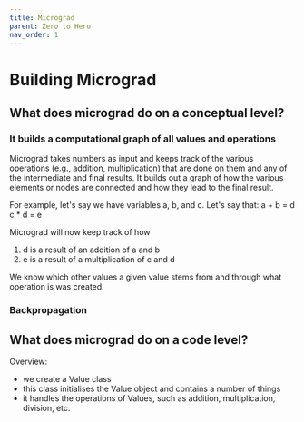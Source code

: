 ```yaml
---
title: Micrograd
parent: Zero to Hero
nav_order: 1
---
```


# Building Micrograd

## What does micrograd do on a conceptual level?

### It builds a computational graph of all values and operations
Micrograd takes numbers as input and keeps track of the various operations (e.g., addition, multiplication) that are done on them and any of the intermediate and final results. It builds out a graph of how the various elements or nodes are connected and how they lead to the final result.

For example, let's say we have variables a, b, and c.
Let's say that:
a + b = d
c * d = e

Micrograd will now keep track of how 
1) d is a result of an addition of a and b
2) e is a result of a multiplication of c and d

We know which other values a given value stems from and through what operation is was created.

### Backpropagation




## What does micrograd do on a code level?

Overview:
- we create a Value class
- this class initialises the Value object and contains a number of things
- it handles the operations of Values, such as addition, multiplication, division, etc.
